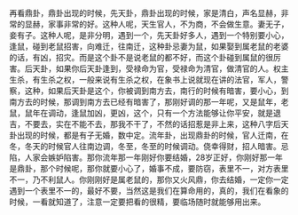 再看鼎卦，鼎卦出现的时候，先天卦，鼎卦出现的时候，家是清白，声名显赫，非常的显赫，家事非常的好。这种人呢，天生官人，不为商，不会做生意。妻无子，妾有子。这种人呢，是非分明，遇到一个，先天卦好多人，遇到一个特别要小心，逢鼠，碰到老鼠招害，向难迁，往南迁，这种卦忌妻为鼠，如果娶到属老鼠的老婆的话，有凶，招灾。而是这个卦不是说老鼠的都不好，而这个卦碰到属鼠的很厉害。后天卦，如果你后天卦逢到，受禄命为官，受禄命为清官，做清官的人。权主生杀，有生杀之权，一般来说有生杀之权，在象书上说就现在讲的法官，军人，警察，这种，如果后天卦是这个，你被调到南方去，南行的时候有暗害，要小心，到南方去的时候，那调到南方去已经有暗害了，那刚好调的那一年呢，又是鼠年，老鼠，鼠年在调动，逢鼠加凶，更凶，这个，只有一个方法能够让你平安，就是退吉，不要去，实在不能不去，那我不干了，不然的话招惹是非上来，这种八字后天卦出现的时候，都是有子无婚，数中定。流年卦，出现鼎卦的时候，官人迁南，在冬，冬天的时候官人往南边调，冬至，冬至的时候调动。侥幸得财，招人暗害。忌陷，人家会嫉妒陷害。那你流年那一年刚好你要结婚，28岁正好，你刚好那一年是鼎卦，那个时候呢，那你就要小心了，婚事不成，要防窃，表里不一，对方表里不一，乃不利鼠人。你刚刚好是属老鼠的，那你又火风鼎，你去结婚，一定你一定遇到一个表里不一的，最好不要，当然这是我们在算命用的，真的，我们在看象的时候，一看就知道了，注意一定要把看的很精，要临场随时就能够用出来。